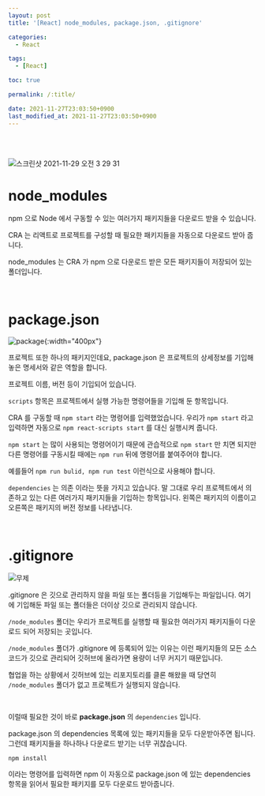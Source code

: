 ```yaml
---
layout: post
title: '[React] node_modules, package.json, .gitignore'

categories:
  - React

tags:
  - [React]

toc: true

permalink: /:title/

date: 2021-11-27T23:03:50+0900
last_modified_at: 2021-11-27T23:03:50+0900
---
```


<br>
<br>

![스크린샷 2021-11-29 오전 3 29 31](https://user-images.githubusercontent.com/87692499/143781186-e5e64ecf-3171-438f-9c99-7a0036e6b647.png)

# node_modules

npm 으로 Node 에서 구동할 수 있는 여러가지 패키지들을 다운로드 받을 수 있습니다.

CRA 는 리액트로 프로젝트를 구성할 때 필요한 패키지들을 자동으로 다운로드 받아 줍니다.

node_modules 는 CRA 가 npm 으로 다운로드 받은 모든 패키지들이 저장되어 있는 폴더입니다.

<br>

# package.json

![package](https://user-images.githubusercontent.com/87692499/143781253-e2e4378d-8f02-4ef5-ac7e-6abb27cbb2bf.png){:width="400px"}

프로젝트 또한 하나의 패키지인데요, package.json 은 프로젝트의 상세정보를 기입해 놓은 명세서와 같은 역할을 합니다.

프로젝트 이름, 버전 등이 기입되어 있습니다.

`scripts` 항목은 프로젝트에서 실행 가능한 명령어들을 기입해 둔 항목입니다.

CRA 를 구동할 때 `npm start` 라는 명령어를 입력했었습니다. 우리가 `npm start` 라고 입력하면 자동으로 `npm react-scripts start` 를 대신 실행시켜 줍니다.

`npm start` 는 많이 사용되는 명령어이기 때문에 관습적으로 `npm start` 만 치면 되지만 다른 명령어를 구동시킬 때에는 `npm run` 뒤에 명령어를 붙여주어야 합니다.

예를들어 `npm run bulid, npm run test` 이런식으로 사용해야 합니다.

`dependencies` 는 의존 이라는 뜻을 가지고 있습니다. 말 그대로 우리 프로젝트에서 의존하고 있는 다른 여러가지 패키지들을 기입하는 항목입니다. 왼쪽은 패키지의 이름이고 오른쪽은 패키지의 버전 정보를 나타냅니다.

<br>

# .gitignore

![무제](https://user-images.githubusercontent.com/87692499/143781368-fa8b4282-6ddb-4b2a-93dc-7705a42fa296.png)

.gitignore 은 깃으로 관리하지 않을 파일 또는 폴더등을 기입해두는 파일입니다. 여기에 기입해둔 파일 또는 폴더들은 더이상 깃으로 관리되지 않습니다.

`/node_modules` 폴더는 우리가 프로젝트를 실행할 때 필요한 여러가지 패키지들이 다운로드 되어 저장되는 곳입니다.

`/node_modules` 폴더가 .gitignore 에 등록되어 있는 이유는 이런 패키지들의 모든 소스코드가 깃으로 관리되어 깃허브에 올라가면 용량이 너무 커지기 때문입니다.

협업을 하는 상황에서 깃허브에 있는 리포지토리를 클론 해왔을 때 당연히 `/node_modules` 폴더가 없고 프로젝트가 실행되지 않습니다.

<br>

이럴때 필요한 것이 바로 **package.json** 의 `dependencies` 입니다.

package.json 의 dependencies 목록에 있는 패키지들을 모두 다운받아주면 됩니다. 그런데 패키지들을 하나하나 다운로드 받기는 너무 귀찮습니다.

```
npm install
```

이라는 명령어를 입력하면 npm 이 자동으로 package.json 에 있는 dependencies 항목을 읽어서 필요한 패키지를 모두 다운로드 받아줍니다.

<br>
